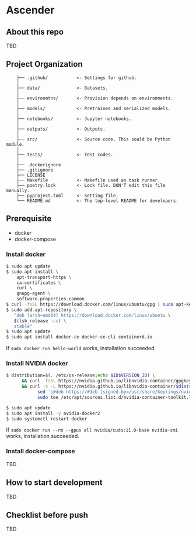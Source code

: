 # Ascender

## About this repo
TBD

## Project Organization

```
    ├── .github/           <- Settings for github.
    │
    ├── data/              <- Datasets.
    │
    ├── environmtns/       <- Provision depends on environments.
    │
    ├── models/            <- Pretrained and serialized models.
    │
    ├── notebooks/         <- Jupyter notebooks.
    │
    ├── outputs/           <- Outputs.
    │
    ├── src/               <- Source code. This sould be Python module.
    │
    ├── tests/             <- Test codes.
    │
    ├── .dockerignore
    ├── .gitignore
    ├── LICENSE
    ├── Makefile           <- Makefile used as task runner. 
    ├── poetry.lock        <- Lock file. DON'T edit this file manually.  
    ├── pyproject.toml     <- Setting file.
    └── README.md          <- The top-level README for developers.

```

## Prerequisite

- docker
- docker-compose

### Install docker

```bash
$ sudo apt update
$ sudo apt install \
    apt-transport-https \
    ca-certificates \
    curl \
    gnupg-agent \
    software-properties-common
$ curl -fsSL https://download.docker.com/linux/ubuntu/gpg | sudo apt-key add -
$ sudo add-apt-repository \
   "deb [arch=amd64] https://download.docker.com/linux/ubuntu \
   $(lsb_release -cs) \
   stable"
$ sudo apt update
$ sudo apt install docker-ce docker-ce-cli containerd.io
```

If `sudo docker run hello-world` works, installation succeeded.

### Install NVIDIA docker

```bash
$ distribution=$(. /etc/os-release;echo $ID$VERSION_ID) \
      && curl -fsSL https://nvidia.github.io/libnvidia-container/gpgkey | sudo gpg --dearmor -o /usr/share/keyrings/nvidia-container-toolkit-keyring.gpg \
      && curl -s -L https://nvidia.github.io/libnvidia-container/$distribution/libnvidia-container.list | \
            sed 's#deb https://#deb [signed-by=/usr/share/keyrings/nvidia-container-toolkit-keyring.gpg] https://#g' | \
            sudo tee /etc/apt/sources.list.d/nvidia-container-toolkit.list

$ sudo apt update
$ sudo apt install -y nvidia-docker2
$ sudo systemctl restart docker
```

If `sudo docker run --rm --gpus all nvidia/cuda:11.0-base nvidia-smi` works, installation succeeded.

### Install docker-compose
TBD

## How to start development
TBD

## Checklist before push
TBD